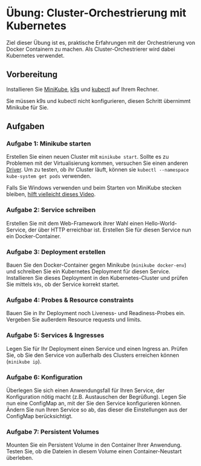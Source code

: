 # Übung: Cluster-Orchestrierung mit Kubernetes

Ziel dieser Übung ist es, praktische Erfahrungen mit der Orchestrierung von Docker Containern zu machen. Als Cluster-Orchestrierer wird dabei Kubernetes verwendet.

## Vorbereitung

Installieren Sie [MiniKube](https://kubernetes.io/de/docs/setup/minikube/), [k9s](https://k9scli.io/topics/install/) und [kubectl](https://kubernetes.io/de/docs/tasks/tools/install-kubectl/) auf Ihrem Rechner.

Sie müssen k9s und kubectl nicht konfigurieren, diesen Schritt übernimmt Minikube für Sie.

## Aufgaben

### Aufgabe 1: Minikube starten

Erstellen Sie einen neuen Cluster mit `minikube start`. Sollte es zu Problemen mit der Virtualisierung kommen, versuchen Sie einen anderen [Driver](https://minikube.sigs.k8s.io/docs/drivers/). Um zu testen, ob ihr
Cluster läuft, können sie `kubectl --namespace kube-system get pods` verwenden.

Falls Sie Windows verwenden und beim Starten von MiniKube stecken bleiben, [hilft vielleicht dieses Video](https://www.youtube.com/watch?v=u5Rx05r49tU).

### Aufgabe 2: Service schreiben

Erstellen Sie mit dem Web-Framework ihrer Wahl einen Hello-World-Service, der über HTTP erreichbar ist. Erstellen Sie für diesen Service nun ein Docker-Container.

### Aufgabe 3: Deployment erstellen

Bauen Sie den Docker-Container gegen Minikube (`minikube docker-env`) und schreiben Sie ein Kubernetes Deployment für diesen Service. Installieren Sie dieses Deployment in den Kubernetes-Cluster und prüfen Sie mittels
`k9s`, ob der Service korrekt startet.

### Aufgabe 4: Probes & Resource constraints

Bauen Sie in Ihr Deployment noch Liveness- und Readiness-Probes ein. Vergeben Sie außerdem Resource requests und limits.

### Aufgabe 5: Services & Ingresses

Legen Sie für Ihr Deployment einen Service und einen Ingress an. Prüfen Sie, ob Sie den Service von außerhalb des Clusters erreichen können (`minikube ip`).

### Aufgabe 6: Konfiguration

Überlegen Sie sich einen Anwendungsfall für Ihren Service, der Konfiguration nötig macht (z.B. Austauschen der Begrüßung). Legen Sie nun eine ConfigMap an, mit der Sie den Service konfigurieren können.
Ändern Sie nun Ihren Service so ab, das dieser die Einstellungen aus der ConfigMap berücksichtigt.

### Aufgabe 7: Persistent Volumes

Mounten Sie ein Persistent Volume in den Container Ihrer Anwendung. Testen Sie, ob die Dateien in diesem Volume einen Container-Neustart überleben.

